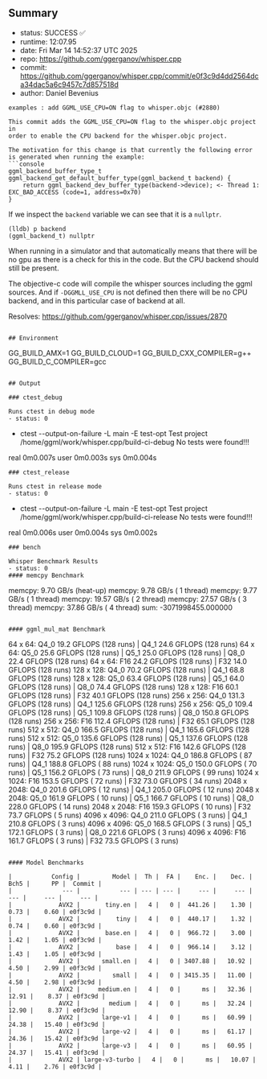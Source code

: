 ## Summary

- status:  SUCCESS ✅
- runtime: 12:07.95
- date:    Fri Mar 14 14:52:37 UTC 2025
- repo:    https://github.com/ggerganov/whisper.cpp
- commit:  https://github.com/ggerganov/whisper.cpp/commit/e0f3c9d4dd2564dca34dac5a6c9457c7d857518d
- author:  Daniel Bevenius
```
examples : add GGML_USE_CPU=ON flag to whisper.objc (#2880)

This commit adds the GGML_USE_CPU=ON flag to the whisper.objc project in
order to enable the CPU backend for the whisper.objc project.

The motivation for this change is that currently the following error
is generated when running the example:
```console
ggml_backend_buffer_type_t ggml_backend_get_default_buffer_type(ggml_backend_t backend) {
    return ggml_backend_dev_buffer_type(backend->device); <- Thread 1: EXC_BAD_ACCESS (code=1, address=0x70)
}
```
If we inspect the `backend` variable we can see that it is a `nullptr`.
```console
(lldb) p backend
(ggml_backend_t) nullptr
```
When running in a simulator and that automatically means that there will
be no gpu as there is a check for this in the code. But the CPU backend
should still be present.

The objective-c code will compile the whisper sources including the ggml
sources. And if `-DGGMLL_USE_CPU` is not defined then there will be no
CPU backend, and in this particular case of backend at all.

Resolves: https://github.com/ggerganov/whisper.cpp/issues/2870
```

## Environment

```
GG_BUILD_AMX=1
GG_BUILD_CLOUD=1
GG_BUILD_CXX_COMPILER=g++
GG_BUILD_C_COMPILER=gcc
```

## Output

### ctest_debug

Runs ctest in debug mode
- status: 0
```
+ ctest --output-on-failure -L main -E test-opt
Test project /home/ggml/work/whisper.cpp/build-ci-debug
No tests were found!!!

real	0m0.007s
user	0m0.003s
sys	0m0.004s
```
### ctest_release

Runs ctest in release mode
- status: 0
```
+ ctest --output-on-failure -L main -E test-opt
Test project /home/ggml/work/whisper.cpp/build-ci-release
No tests were found!!!

real	0m0.006s
user	0m0.004s
sys	0m0.002s
```
### bench

Whisper Benchmark Results
- status: 0
#### memcpy Benchmark

```
memcpy:    9.70 GB/s (heat-up)
memcpy:    9.78 GB/s ( 1 thread)
memcpy:    9.77 GB/s ( 1 thread)
memcpy:   19.57 GB/s ( 2 thread)
memcpy:   27.57 GB/s ( 3 thread)
memcpy:   37.86 GB/s ( 4 thread)
sum:    -3071998455.000000
```

#### ggml_mul_mat Benchmark

```
  64 x   64: Q4_0    19.2 GFLOPS (128 runs) | Q4_1    24.6 GFLOPS (128 runs)
  64 x   64: Q5_0    25.6 GFLOPS (128 runs) | Q5_1    25.0 GFLOPS (128 runs) | Q8_0    22.4 GFLOPS (128 runs)
  64 x   64: F16     24.2 GFLOPS (128 runs) | F32     14.0 GFLOPS (128 runs)
 128 x  128: Q4_0    70.2 GFLOPS (128 runs) | Q4_1    68.8 GFLOPS (128 runs)
 128 x  128: Q5_0    63.4 GFLOPS (128 runs) | Q5_1    64.0 GFLOPS (128 runs) | Q8_0    74.4 GFLOPS (128 runs)
 128 x  128: F16     60.1 GFLOPS (128 runs) | F32     40.1 GFLOPS (128 runs)
 256 x  256: Q4_0   131.3 GFLOPS (128 runs) | Q4_1   125.6 GFLOPS (128 runs)
 256 x  256: Q5_0   109.4 GFLOPS (128 runs) | Q5_1   109.8 GFLOPS (128 runs) | Q8_0   150.8 GFLOPS (128 runs)
 256 x  256: F16    112.4 GFLOPS (128 runs) | F32     65.1 GFLOPS (128 runs)
 512 x  512: Q4_0   166.5 GFLOPS (128 runs) | Q4_1   165.6 GFLOPS (128 runs)
 512 x  512: Q5_0   135.6 GFLOPS (128 runs) | Q5_1   137.6 GFLOPS (128 runs) | Q8_0   195.9 GFLOPS (128 runs)
 512 x  512: F16    142.6 GFLOPS (128 runs) | F32     75.2 GFLOPS (128 runs)
1024 x 1024: Q4_0   186.8 GFLOPS ( 87 runs) | Q4_1   188.8 GFLOPS ( 88 runs)
1024 x 1024: Q5_0   150.0 GFLOPS ( 70 runs) | Q5_1   156.2 GFLOPS ( 73 runs) | Q8_0   211.9 GFLOPS ( 99 runs)
1024 x 1024: F16    153.5 GFLOPS ( 72 runs) | F32     73.0 GFLOPS ( 34 runs)
2048 x 2048: Q4_0   201.6 GFLOPS ( 12 runs) | Q4_1   205.0 GFLOPS ( 12 runs)
2048 x 2048: Q5_0   161.9 GFLOPS ( 10 runs) | Q5_1   166.7 GFLOPS ( 10 runs) | Q8_0   228.0 GFLOPS ( 14 runs)
2048 x 2048: F16    159.3 GFLOPS ( 10 runs) | F32     73.7 GFLOPS (  5 runs)
4096 x 4096: Q4_0   211.0 GFLOPS (  3 runs) | Q4_1   210.8 GFLOPS (  3 runs)
4096 x 4096: Q5_0   168.5 GFLOPS (  3 runs) | Q5_1   172.1 GFLOPS (  3 runs) | Q8_0   221.6 GFLOPS (  3 runs)
4096 x 4096: F16    161.7 GFLOPS (  3 runs) | F32     73.5 GFLOPS (  3 runs)
```

#### Model Benchmarks

|           Config |         Model |  Th |  FA |    Enc. |    Dec. |    Bch5 |      PP |  Commit |
|              --- |           --- | --- | --- |     --- |     --- |     --- |     --- |     --- |
|             AVX2 |       tiny.en |   4 |   0 |  441.26 |    1.30 |    0.73 |    0.60 | e0f3c9d |
|             AVX2 |          tiny |   4 |   0 |  440.17 |    1.32 |    0.74 |    0.60 | e0f3c9d |
|             AVX2 |       base.en |   4 |   0 |  966.72 |    3.00 |    1.42 |    1.05 | e0f3c9d |
|             AVX2 |          base |   4 |   0 |  966.14 |    3.12 |    1.43 |    1.05 | e0f3c9d |
|             AVX2 |      small.en |   4 |   0 | 3407.88 |   10.92 |    4.50 |    2.99 | e0f3c9d |
|             AVX2 |         small |   4 |   0 | 3415.35 |   11.00 |    4.50 |    2.98 | e0f3c9d |
|             AVX2 |     medium.en |   4 |   0 |      ms |   32.36 |   12.91 |    8.37 | e0f3c9d |
|             AVX2 |        medium |   4 |   0 |      ms |   32.24 |   12.90 |    8.37 | e0f3c9d |
|             AVX2 |      large-v1 |   4 |   0 |      ms |   60.99 |   24.38 |   15.40 | e0f3c9d |
|             AVX2 |      large-v2 |   4 |   0 |      ms |   61.17 |   24.36 |   15.42 | e0f3c9d |
|             AVX2 |      large-v3 |   4 |   0 |      ms |   60.95 |   24.37 |   15.41 | e0f3c9d |
|             AVX2 | large-v3-turbo |   4 |   0 |      ms |   10.07 |    4.11 |    2.76 | e0f3c9d |

